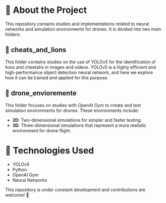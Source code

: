 # 📌 About the Project
This repository contains studies and implementations related to neural networks and simulation environments for drones. It is divided into two main folders:

## 📂 cheats_and_lions
This folder contains studies on the use of YOLOv5 for the identification of lions and cheetahs in images and videos. YOLOv5 is a highly efficient and high-performance object detection neural network, and here we explore how it can be trained and applied for this purpose.

## 📂 drone_envioremente
This folder focuses on studies with OpenAI Gym to create and test simulation environments for drones. These environments include:
- **2D**: Two-dimensional simulations for simpler and faster testing.
- **3D**: Three-dimensional simulations that represent a more realistic environment for drone flight.

# 🚀 Technologies Used
- YOLOv5
- Python
- OpenAI Gym
- Neural Networks

This repository is under constant development and contributions are welcome! 🎯
